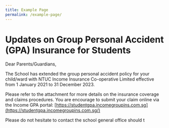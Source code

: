 ```yaml
---
title: Example Page
permalink: /example-page/
---
```

# **Updates on Group Personal Accident (GPA) Insurance for Students**

Dear Parents/Guardians,

The School has extended the group personal accident policy for your child/ward with NTUC Income Insurance Co-operative Limited effective from 1 January 2021 to 31 December 2023.

Please refer to the attachment for more details on the insurance coverage and claims procedures. You are encourage to submit your claim online via the Income GPA portal: [https://studentgpa.incomegroupins.com.sg](https://studentgpa.incomegroupins.com.sg/)

Please do not hesitate to contact the school general office should t